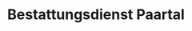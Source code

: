 ---
title: "Bestattungsdienst Paartal"
url: /kissing/bestattungsdienst-paartal/
shop: Bestattungen
---